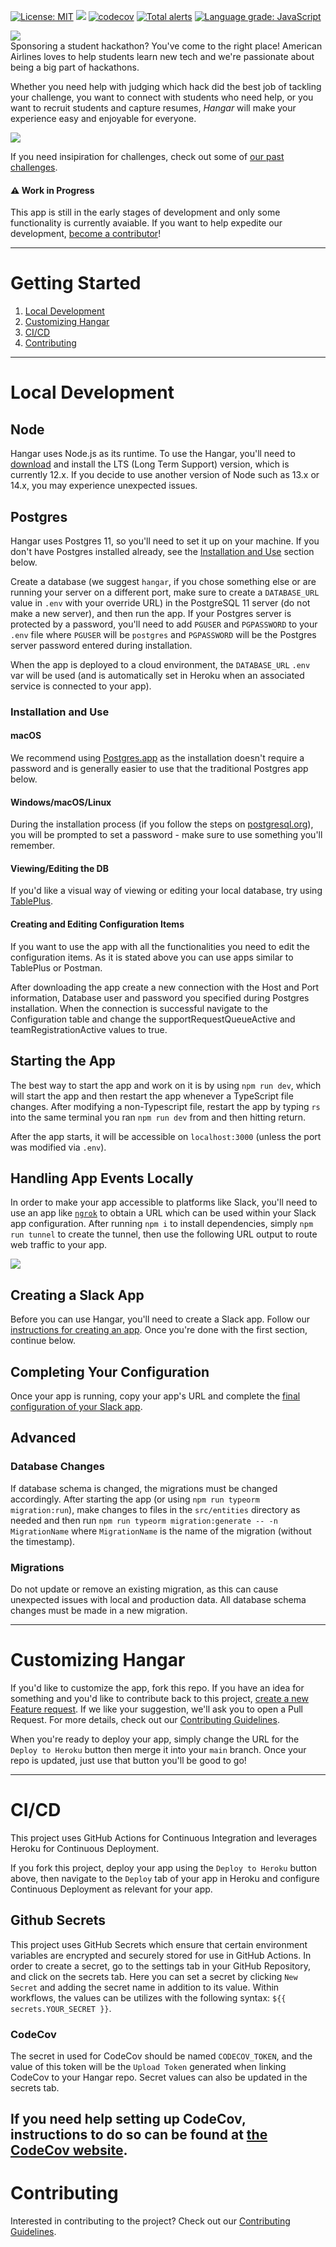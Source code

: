 [![License: MIT](https://img.shields.io/badge/License-MIT-blue.svg)](https://opensource.org/licenses/MIT)
![](../../workflows/Build/badge.svg?branch=main)
[![codecov](https://codecov.io/gh/AmericanAirlines/Hangar/branch/main/graph/badge.svg)](https://codecov.io/gh/AmericanAirlines/Hangar)
[![Total alerts](https://img.shields.io/lgtm/alerts/g/AmericanAirlines/Hangar.svg?logo=lgtm&logoWidth=18)](https://lgtm.com/projects/g/AmericanAirlines/Hangar/alerts/)
[![Language grade: JavaScript](https://img.shields.io/lgtm/grade/javascript/g/AmericanAirlines/Hangar.svg?logo=lgtm&logoWidth=18)](https://lgtm.com/projects/g/AmericanAirlines/Hangar/context:javascript)


![](./assets/Logo-Small.png)</br>
Sponsoring a student hackathon? You've come to the right place! American Airlines loves to help students learn new tech and we're passionate about being a big part of hackathons.

Whether you need help with judging which hack did the best job of tackling your challenge, you want to connect with students who need help, or you want to recruit students and capture resumes, *_Hangar_* will make your experience easy and enjoyable for everyone.

![](./assets/Dashboard.png)

If you need insipiration for challenges, check out some of [our past challenges](https://github.com/AmericanAirlines/Flight-Engine/wiki).

#### :warning: Work in Progress
This app is still in the early stages of development and only some functionality is currently avaiable. If you want to help expedite our development, [become a contributor](./.github/CONTRIBUTING.md)!

<!-- TODO: Add section here to redirect to the pages site if they're interested in using this for an event -->

---

# Getting Started
  1. [Local Development](#local-development)
  1. [Customizing Hangar](#customizing-hangar)
  1. [CI/CD](#cicd)
  1. [Contributing](#contributing)

---

# Local Development

## Node
Hangar uses Node.js as its runtime. To use the Hangar, you'll need to [download](https://nodejs.org/en/) and install the LTS (Long Term Support) version, which is currently 12.x. If you decide to use another version of Node such as 13.x or 14.x, you may experience unexpected issues.

## Postgres
Hangar uses Postgres 11, so you'll need to set it up on your machine. If you don't have Postgres installed already, see the [Installation and Use](#installation-and-use) section below. 

Create a database (we suggest `hangar`, if you chose something else or are running your server on a different port, make sure to create a `DATABASE_URL` value in `.env` with your override URL) in the PostgreSQL 11 server (do not make a new server), and then run the app. If your Postgres server is protected by a password, you'll need to add `PGUSER` and `PGPASSWORD` to your `.env` file where `PGUSER` will be `postgres` and `PGPASSWORD` will be the Postgres server password entered during installation.

When the app is deployed to a cloud environment, the `DATABASE_URL` `.env` var will be used (and is automatically set in Heroku when an associated service is connected to your app).

### Installation and Use
#### macOS
We recommend using [Postgres.app](https://postgresapp.com/) as the installation doesn't require a password and is generally easier to use that the traditional Postgres app below.

#### Windows/macOS/Linux
During the installation process (if you follow the steps on [postgresql.org](https://www.postgresql.org/download/)), you will be prompted to set a password - make sure to use something you'll remember.

#### Viewing/Editing the DB
If you'd like a visual way of viewing or editing your local database, try using [TablePlus](https://tableplus.com).

#### Creating and Editing Configuration Items
If you want to use the app with all the functionalities you need to edit the configuration items. As it is stated above you can use apps similar to TablePlus or Postman. 

After downloading the app create a new connection with the Host and Port information, Database user and password you specified during Postgres installation. When the connection is successful navigate to the Configuration table and change the supportRequestQueueActive and teamRegistrationActive values to true. 

## Starting the App
The best way to start the app and work on it is by using `npm run dev`, which will start the app and then restart the app whenever a TypeScript file changes. After modifying a non-Typescript file, restart the app by typing `rs` into the same terminal you ran `npm run dev` from and then hitting return.

After the app starts, it will be accessible on `localhost:3000` (unless the port was modified via `.env`).

## Handling App Events Locally
In order to make your app accessible to platforms like Slack, you'll need to use an app like [`ngrok`](https://github.com/bubenshchykov/ngrok) to obtain a URL which can be used within your Slack app configuration. After running `npm i` to install dependencies, simply `npm run tunnel` to create the tunnel, then use the following URL output to route web traffic to your app.

![](./assets/Ngrok-Result.png)

## Creating a Slack App
Before you can use Hangar, you'll need to create a Slack app. Follow our [instructions for creating an app](./src/slack/README.md#initial-setup). Once you're done with the first section, continue below.

## Completing Your Configuration
Once your app is running, copy your app's URL and complete the [final configuration of your Slack app](./src/slack/README.md#after-deploying-hangar).

## Advanced

### Database Changes
If database schema is changed, the migrations must be changed accordingly. After starting the app (or using `npm run typeorm migration:run`), make changes to files in the `src/entities` directory as needed and then run `npm run typeorm migration:generate -- -n MigrationName` where `MigrationName` is the name of the migration (without the timestamp).

### Migrations
Do not update or remove an existing migration, as this can cause unexpected issues with local and production data. All database schema changes must be made in a new migration.

---

# Customizing Hangar
If you'd like to customize the app, fork this repo. If you have an idea for something and you'd like to contribute back to this project, [create a new Feature request](../../../issues/new?template=feature_request.md). If we like your suggestion, we'll ask you to open a Pull Request. For more details, check out our [Contributing Guidelines](./.github/CONTRIBUTING.md).

When you're ready to deploy your app, simply change the URL for the `Deploy to Heroku` button then merge it into your `main` branch. Once your repo is updated, just use that button you'll be good to go!

<!-- TODO: After the front end display for help queue is created, describe overriding the template here -->

---

# CI/CD
This project uses GitHub Actions for Continuous Integration and leverages Heroku for Continuous Deployment.

If you fork this project, deploy your app using the `Deploy to Heroku` button above, then navigate to the `Deploy` tab of your app in Heroku and configure Continuous Deployment as relevant for your app.

## Github Secrets
This project uses GitHub Secrets which ensure that certain environment variables are encrypted and securely stored for use in GitHub Actions. In order to create a secret, go to the settings tab in your GitHub Repository, and click on the secrets tab. Here you can set a secret by clicking `New Secret` and adding the secret name in addition to its value. Within workflows, the values can be utilizes with the following syntax: `${{ secrets.YOUR_SECRET }}`.

### CodeCov
The secret in used for CodeCov should be named `CODECOV_TOKEN`, and the value of this token will be the `Upload Token` generated when linking CodeCov to your Hangar repo. Secret values can also be updated in the secrets tab.

If you need help setting up CodeCov, instructions to do so can be found at [the CodeCov website](https://docs.codecov.io/docs/quick-start).
---

# Contributing
Interested in contributing to the project? Check out our [Contributing Guidelines](./.github/CONTRIBUTING.md).
